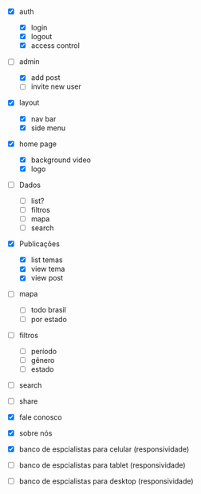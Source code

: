 - [x] auth
    - [x] login
    - [x] logout
    - [x] access control

- [ ] admin
    - [x] add post
    - [ ] invite new user

- [x] layout
    - [x] nav bar
    - [x] side menu

- [x] home page
    - [x] background video
    - [x] logo

- [ ] Dados
    - [ ] list?
    - [ ] filtros
    - [ ] mapa
    - [ ] search

- [x] Publicações
    - [x] list temas
    - [x] view tema
    - [x] view post

- [ ] mapa
    - [ ] todo brasil
    - [ ] por estado

- [ ] filtros
    - [ ] período
    - [ ] gênero
    - [ ] estado

- [ ] search

- [ ] share

- [x] fale conosco
- [x] sobre nós
- [x] banco de espcialistas para celular (responsividade)
- [ ] banco de espcialistas para tablet (responsividade)
- [ ] banco de espcialistas para desktop (responsividade)

